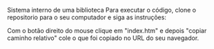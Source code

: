 Sistema interno de uma biblioteca
Para executar o código, clone o repositorio para o seu computador e siga as instruções:

Com o botão direito do mouse clique em "index.htm" e depois "copiar caminho relativo"
cole o que foi copiado no URL do seu navegador.
